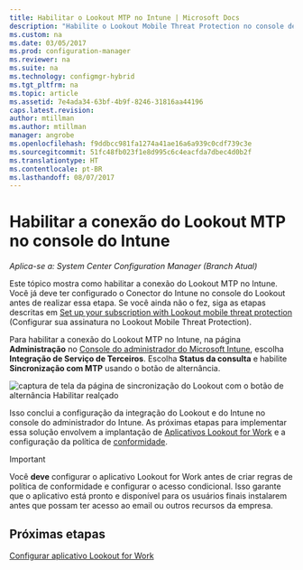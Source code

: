 ```yaml
---
title: Habilitar o Lookout MTP no Intune | Microsoft Docs
description: "Habilite o Lookout Mobile Threat Protection no console de administração do Intune."
ms.custom: na
ms.date: 03/05/2017
ms.prod: configuration-manager
ms.reviewer: na
ms.suite: na
ms.technology: configmgr-hybrid
ms.tgt_pltfrm: na
ms.topic: article
ms.assetid: 7e4ada34-63bf-4b9f-8246-31816aa44196
caps.latest.revision: 
author: mtillman
ms.author: mtillman
manager: angrobe
ms.openlocfilehash: f9ddbcc981fa1274a41ae16a6a939c0cdf739c3e
ms.sourcegitcommit: 51fc48fb023f1e8d995c6c4eacfda7dbec4d0b2f
ms.translationtype: HT
ms.contentlocale: pt-BR
ms.lasthandoff: 08/07/2017
---
```

# <a name="enable-lookout-mtp-connection-in-the-intune-admin-console"></a>Habilitar a conexão do Lookout MTP no console do Intune

*Aplica-se a: System Center Configuration Manager (Branch Atual)*

Este tópico mostra como habilitar a conexão do Lookout MTP no Intune. Você já deve ter configurado o Conector do Intune no console do Lookout antes de realizar essa etapa.  Se você ainda não o fez, siga as etapas descritas em [Set up your subscription with Lookout mobile threat protection](set-up-your-subscription-with-lookout.md) (Configurar sua assinatura no Lookout Mobile Threat Protection).

Para habilitar a conexão do Lookout MTP no Intune, na página **Administração** no [Console do administrador do Microsoft Intune](https://manage.microsoft.com), escolha **Integração de Serviço de Terceiros**. Escolha **Status da consulta** e habilite **Sincronização com MTP** usando o botão de alternância.

![captura de tela da página de sincronização do Lookout com o botão de alternância Habilitar realçado](media/lookout-intune-synchronization.png)

Isso conclui a configuração da integração do Lookout e do Intune no console do administrador do Intune.  As próximas etapas para implementar essa solução envolvem a implantação de [Aplicativos Lookout for Work](configure-and-deploy-lookout-for-work-apps.md) e a configuração da política de [conformidade](enable-device-threat-protection-rule-compliance-policy.md).

>[!IMPORTANT]
> Você **deve** configurar o aplicativo Lookout for Work antes de criar regras de política de conformidade e configurar o acesso condicional. Isso garante que o aplicativo está pronto e disponível para os usuários finais instalarem antes que possam ter acesso ao email ou outros recursos da empresa.

## <a name="next-steps"></a>Próximas etapas
[Configurar aplicativo Lookout for Work ](configure-and-deploy-lookout-for-work-apps.md)
